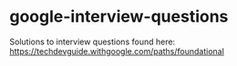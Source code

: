 # google-interview-questions
Solutions to interview questions found here: https://techdevguide.withgoogle.com/paths/foundational
